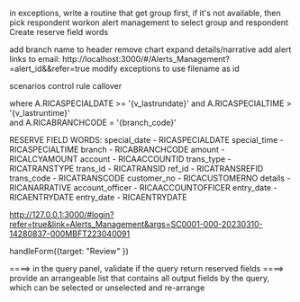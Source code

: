 




in exceptions, write a routine that get group first, if it's not available, then pick respondent
workon alert management to select group and respondent
Create reserve field words

add branch name to header
remove chart
expand details/narrative
add alert links to email: http://localhost:3000/#/Alerts_Management?=alert_id&&refer=true
modify exceptions to use filename as id






scenarios
control rule
callover



where A.RICASPECIALDATE  >= '{v_lastrundate}'
and A.RICASPECIALTIME > '{v_lastruntime}'  
and A.RICABRANCHCODE =  '{branch_code}'  


RESERVE FIELD WORDS:
special_date -  RICASPECIALDATE
special_time - RICASPECIALTIME
branch - RICABRANCHCODE
amount - RICALCYAMOUNT
account - RICAACCOUNTID
trans_type - RICATRANSTYPE
trans_id - RICATRANSID
ref_id - RICATRANSREFID
trans_code - RICATRANSCODE
customer_no - RICACUSTOMERNO
details - RICANARRATIVE
account_officer - RICAACCOUNTOFFICER
entry_date - RICAENTRYDATE
entry_date - RICAENTRYDATE


http://127.0.0.1:3000/#login?refer=true&link=Alerts_Management&args=SC0001-000-20230310-14280837-000MBFT223040091

handleForm({target: "Review" })


====> in the query panel, validate if the query return reserved fields
====> provide an arrangeable list that contains all output fields by the query, which  can be selected or unselected and re-arrange